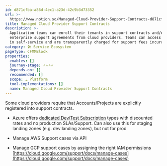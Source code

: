 ```yaml
---
id: d871cfba-a86d-4ec1-a23d-42c9b3d73352
url: >-
  https://www.notion.so/Managed-Cloud-Provider-Support-Contracts-d871cfbaa86d4ec1a23d42c9b3d73352
title: Managed Cloud Provider Support Contracts
description: >-
  Application teams can enroll their tenants in support contracts and/or
  enterprise support agreements from cloud providers. Teams can access support
  in self-service and are transparently charged for support fees incurred.
category: 🛠 Service Ecosystem
pageType: CFMMBlock
properties:
  enables: []
  journey-stage: ⭐️⭐️⭐️⭐️
  depends-on: []
  recommended: []
  scope: ☁️ Platform
  tool-implementations: []
  name: Managed Cloud Provider Support Contracts
---
```


Some cloud providers require that Accounts/Projects are explicitly registered into support contracts.

- Azure offers [dedicated Dev/Test Subscription](https://azure.microsoft.com/en-us/pricing/dev-test/) types with discounted rates and no production SLAs/Support. Can also use this for staging landing zones (e.g. dev landing zones), but not for prod

- Manage AWS Support cases via API

- Manage GCP support cases by assigning the right IAM permissions [https://cloud.google.com/support/docs/manage-cases](https://cloud.google.com/support/docs/manage-cases)
